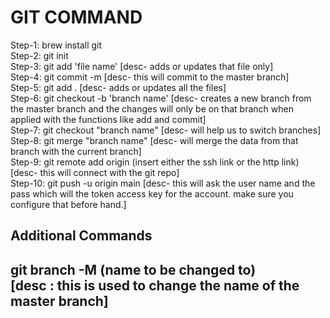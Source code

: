 <h1>GIT COMMAND</h1>
Step-1: brew install git <br />
Step-2: git init <br />
Step-3: git add 'file name' [desc- adds or updates that file only]<br />
Step-4: git commit -m [desc- this will commit to the master branch]<br />
Step-5: git add . [desc- adds or updates all the files]<br />
Step-6: git checkout -b 'branch name' [desc- 
creates a new branch from the master branch and the changes will only be on that branch when applied with the functions like add and commit]<br />
Step-7: git checkout "branch name" [desc- will help us to switch branches]<br />
Step-8: git merge "branch name" [desc- will merge the data from that branch with the current branch]<br />
Step-9: git remote add origin (insert either the ssh link or the http link) [desc- this will connect with the git repo]<br />
Step-10: git push -u origin main [desc- this will ask the user name and the pass which will the token access key for the account. make sure you configure that before hand.]<br />
<h2> Additional Commands <h2>
  git branch -M (name to be changed to) <br>
  [desc : this is used to change the name of the master branch]
